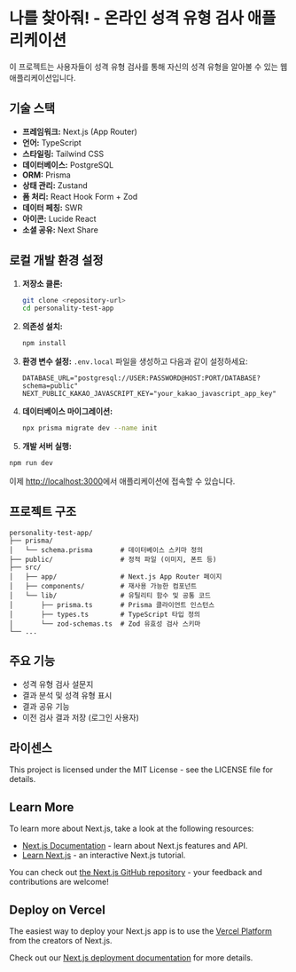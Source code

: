 # 나를 찾아줘! - 온라인 성격 유형 검사 애플리케이션

이 프로젝트는 사용자들이 성격 유형 검사를 통해 자신의 성격 유형을 알아볼 수 있는 웹 애플리케이션입니다.

## 기술 스택

- **프레임워크:** Next.js (App Router)
- **언어:** TypeScript
- **스타일링:** Tailwind CSS
- **데이터베이스:** PostgreSQL
- **ORM:** Prisma
- **상태 관리:** Zustand
- **폼 처리:** React Hook Form + Zod
- **데이터 페칭:** SWR
- **아이콘:** Lucide React
- **소셜 공유:** Next Share

## 로컬 개발 환경 설정

1. **저장소 클론:**
   ```bash
   git clone <repository-url>
   cd personality-test-app
   ```

2. **의존성 설치:**
   ```bash
   npm install
   ```

3. **환경 변수 설정:**
   `.env.local` 파일을 생성하고 다음과 같이 설정하세요:
   ```
   DATABASE_URL="postgresql://USER:PASSWORD@HOST:PORT/DATABASE?schema=public"
   NEXT_PUBLIC_KAKAO_JAVASCRIPT_KEY="your_kakao_javascript_app_key"
   ```

4. **데이터베이스 마이그레이션:**
   ```bash
   npx prisma migrate dev --name init
   ```

5. **개발 서버 실행:**
```bash
npm run dev
```
   이제 [http://localhost:3000](http://localhost:3000)에서 애플리케이션에 접속할 수 있습니다.

## 프로젝트 구조

```
personality-test-app/
├── prisma/
│   └── schema.prisma       # 데이터베이스 스키마 정의
├── public/                 # 정적 파일 (이미지, 폰트 등)
├── src/
│   ├── app/                # Next.js App Router 페이지
│   ├── components/         # 재사용 가능한 컴포넌트
│   └── lib/                # 유틸리티 함수 및 공통 코드
│       ├── prisma.ts       # Prisma 클라이언트 인스턴스
│       ├── types.ts        # TypeScript 타입 정의
│       └── zod-schemas.ts  # Zod 유효성 검사 스키마
└── ...
```

## 주요 기능

- 성격 유형 검사 설문지
- 결과 분석 및 성격 유형 표시
- 결과 공유 기능
- 이전 검사 결과 저장 (로그인 사용자)

## 라이센스

This project is licensed under the MIT License - see the LICENSE file for details.

## Learn More

To learn more about Next.js, take a look at the following resources:

- [Next.js Documentation](https://nextjs.org/docs) - learn about Next.js features and API.
- [Learn Next.js](https://nextjs.org/learn) - an interactive Next.js tutorial.

You can check out [the Next.js GitHub repository](https://github.com/vercel/next.js) - your feedback and contributions are welcome!

## Deploy on Vercel

The easiest way to deploy your Next.js app is to use the [Vercel Platform](https://vercel.com/new?utm_medium=default-template&filter=next.js&utm_source=create-next-app&utm_campaign=create-next-app-readme) from the creators of Next.js.

Check out our [Next.js deployment documentation](https://nextjs.org/docs/app/building-your-application/deploying) for more details.
